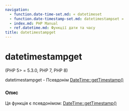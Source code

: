 ```yaml
---
navigation:
  - function.date-time-set.md: « datetimeset
  - function.date-timestamp-set.md: datetimestampset »
  - index.md: PHP Manual
  - ref.datetime.md: Функції дати та часу
title: datetimestampget
---
```

# datetimestampget

(PHP 5> = 5.3.0, PHP 7, PHP 8)

datetimestampget - Псевдонім [DateTime::getTimestamp()](datetime.gettimestamp.md)

### Опис

Ця функція є псевдонімом: [DateTime::getTimestamp()](datetime.gettimestamp.md)
